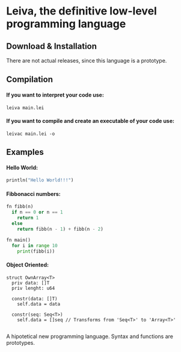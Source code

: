 # Leiva, the definitive low-level programming language
## Download & Installation
There are not actual releases, since this language is a prototype. 
## Compilation

#### If you want to interpret your code use:
```
leiva main.lei
```

#### If you want to compile and create an executable of your code use:
```
leivac main.lei -o
```

## Examples
#### Hello World:
```python
println("Hello World!!!")
```
#### Fibbonacci numbers:
```python
fn fibb(n)
  if n == 0 or n == 1
    return 1
  else 
    return fibb(n - 1) + fibb(n - 2)

fn main()
  for i in range 10
    print(fibb(i))

```

#### Object Oriented:
```
struct OwnArray<T>
  priv data: []T
  priv lenght: u64
  
  constr(data: []T)
    self.data = data
  
  constr(seq: Seq<T>)
    self.data = []seq // Transforms from 'Seq<T>' to 'Array<T>'
  
```
A hipotetical new programming language. Syntax and functions are prototypes.
